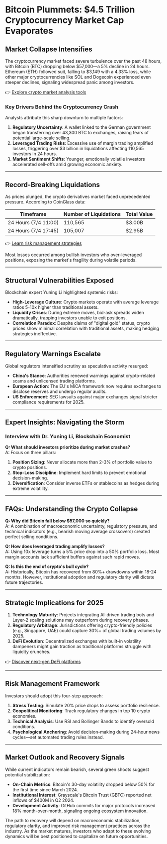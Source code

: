 # Bitcoin Plummets: $4.5 Trillion Cryptocurrency Market Cap Evaporates  

## Market Collapse Intensifies  

The cryptocurrency market faced severe turbulence over the past 48 hours, with Bitcoin (BTC) dropping below $57,000—a 5% decline in 24 hours. Ethereum (ETH) followed suit, falling to $3,149 with a 4.33% loss, while other major cryptocurrencies like SOL and Dogecoin experienced even steeper declines, signaling widespread panic among investors.  

👉 [Explore crypto market analysis tools](https://bit.ly/okx-bonus)  

### Key Drivers Behind the Cryptocurrency Crash  

Analysts attribute this sharp downturn to multiple factors:  
1. **Regulatory Uncertainty**: A wallet linked to the German government began transferring over 43,300 BTC to exchanges, raising fears of potential large-scale selling.  
2. **Leveraged Trading Risks**: Excessive use of margin trading amplified losses, triggering over $3 billion in liquidations affecting 110,565 investors in 24 hours.  
3. **Market Sentiment Shifts**: Younger, emotionally volatile investors accelerated sell-offs amid growing economic anxiety.  

---

## Record-Breaking Liquidations  

As prices plunged, the crypto derivatives market faced unprecedented pressure. According to CoinGlass data:  

| Timeframe       | Number of Liquidations | Total Value |  
|------------------|------------------------|-------------|  
| 24 Hours (7/4 11:00) | 110,565               | $3.00B      |  
| 24 Hours (7/4 17:45) | 105,007               | $2.95B      |  

👉 [Learn risk management strategies](https://bit.ly/okx-bonus)  

Most losses occurred among bullish investors who over-leveraged positions, exposing the market's fragility during volatile periods.  

---

## Structural Vulnerabilities Exposed  

Blockchain expert Yuning Li highlighted systemic risks:  
- **High-Leverage Culture**: Crypto markets operate with average leverage ratios 5-10x higher than traditional assets.  
- **Liquidity Crises**: During extreme moves, bid-ask spreads widen dramatically, trapping investors unable to exit positions.  
- **Correlation Paradox**: Despite claims of "digital gold" status, crypto prices show minimal correlation with traditional assets, making hedging strategies ineffective.  

---

## Regulatory Warnings Escalate  

Global regulators intensified scrutiny as speculative activity resurged:  
- **China's Stance**: Authorities renewed warnings against crypto-related scams and unlicensed trading platforms.  
- **European Action**: The EU's MiCA framework now requires exchanges to disclose reserves and undergo regular audits.  
- **US Enforcement**: SEC lawsuits against major exchanges signal stricter compliance requirements for 2025.  

---

## Expert Insights: Navigating the Storm  

### Interview with Dr. Yuning Li, Blockchain Economist  
**Q: What should investors prioritize during market crashes?**  
A: Focus on three pillars:  
1. **Position Sizing**: Never allocate more than 2-3% of portfolio value to crypto positions.  
2. **Stop-Loss Discipline**: Implement hard limits to prevent emotional decision-making.  
3. **Diversification**: Consider inverse ETFs or stablecoins as hedges during extreme volatility.  

---

## FAQs: Understanding the Crypto Collapse  

**Q: Why did Bitcoin fall below $57,000 so quickly?**  
A: A combination of macroeconomic uncertainty, regulatory pressure, and technical indicators (e.g., bearish moving average crossovers) created perfect selling conditions.  

**Q: How does leveraged trading amplify losses?**  
A: Using 10x leverage turns a 5% price drop into a 50% portfolio loss. Most margin accounts lack sufficient buffers against such rapid moves.  

**Q: Is this the end of crypto's bull cycle?**  
A: Historically, Bitcoin has recovered from 80%+ drawdowns within 18-24 months. However, institutional adoption and regulatory clarity will dictate future trajectories.  

---

## Strategic Implications for 2025  

1. **Technology Maturity**: Projects integrating AI-driven trading bots and Layer-2 scaling solutions may outperform during recovery phases.  
2. **Regulatory Arbitrage**: Jurisdictions offering crypto-friendly policies (e.g., Singapore, UAE) could capture 30%+ of global trading volumes by 2025.  
3. **DeFi Evolution**: Decentralized exchanges with built-in volatility dampeners might gain traction as traditional platforms struggle with liquidity crunches.  

👉 [Discover next-gen DeFi platforms](https://bit.ly/okx-bonus)  

---

## Risk Management Framework  

Investors should adopt this four-step approach:  
1. **Stress Testing**: Simulate 20% price drops to assess portfolio resilience.  
2. **Geopolitical Monitoring**: Track regulatory changes in top 10 crypto economies.  
3. **Technical Analysis**: Use RSI and Bollinger Bands to identify oversold conditions.  
4. **Psychological Anchoring**: Avoid decision-making during 24-hour news cycles—set automated trading rules instead.  

---

## Market Outlook and Recovery Signals  

While current indicators remain bearish, several green shoots suggest potential stabilization:  
- **On-Chain Metrics**: Bitcoin's 30-day volatility dropped below 50% for the first time since March 2024.  
- **Institutional Interest**: Grayscale's Bitcoin Trust (GBTC) reported net inflows of $400M in Q2 2024.  
- **Development Activity**: GitHub commits for major protocols increased 18% month-over-month, signaling ongoing ecosystem innovation.  

The path to recovery will depend on macroeconomic stabilization, regulatory clarity, and improved risk management practices across the industry. As the market matures, investors who adapt to these evolving dynamics will be best positioned to capitalize on future opportunities.